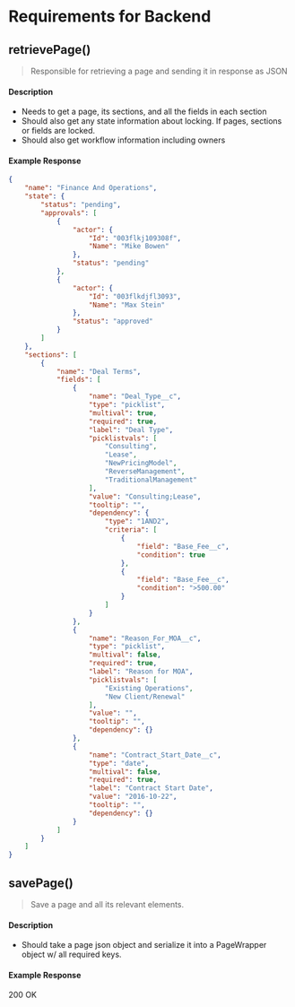 # Requirements for Backend

## retrievePage()
> Responsible for retrieving a page and sending it in response as JSON

#### Description

- Needs to get a page, its sections, and all the fields in each section
- Should also get any state information about locking. If pages, sections or fields are locked.
- Should also get workflow information including owners

#### Example Response

```json
{
    "name": "Finance And Operations",
    "state": {
        "status": "pending",
        "approvals": [
            {
                "actor": {
                    "Id": "003flkj109308f",
                    "Name": "Mike Bowen"
                },
                "status": "pending"
            },
            {
                "actor": {
                    "Id": "003flkdjfl3093",
                    "Name": "Max Stein"
                },
                "status": "approved"
            }
        ]
    },
    "sections": [
        {
            "name": "Deal Terms",
            "fields": [
                {
                    "name": "Deal_Type__c",
                    "type": "picklist",
                    "multival": true,
                    "required": true,
                    "label": "Deal Type",
                    "picklistvals": [
                        "Consulting",
                        "Lease",
                        "NewPricingModel",
                        "ReverseManagement",
                        "TraditionalManagement"
                    ],
                    "value": "Consulting;Lease",
                    "tooltip": "",
                    "dependency": {
                        "type": "1AND2",
                        "criteria": [
                            {
                                "field": "Base_Fee__c",
                                "condition": true
                            },
                            {
                                "field": "Base_Fee__c",
                                "condition": ">500.00"
                            }
                        ]
                    }
                },
                {
                    "name": "Reason_For_MOA__c",
                    "type": "picklist",
                    "multival": false,
                    "required": true,
                    "label": "Reason for MOA",
                    "picklistvals": [
                        "Existing Operations",
                        "New Client/Renewal"
                    ],
                    "value": "",
                    "tooltip": "",
                    "dependency": {}
                },
                {
                    "name": "Contract_Start_Date__c",
                    "type": "date",
                    "multival": false,
                    "required": true,
                    "label": "Contract Start Date",
                    "value": "2016-10-22",
                    "tooltip": "",
                    "dependency": {}
                }
            ]
        }
    ]
}
```

## savePage()

> Save a page and all its relevant elements.

#### Description

- Should take a page json object and serialize it into a PageWrapper object w/ all required keys.

#### Example Response

200 OK
